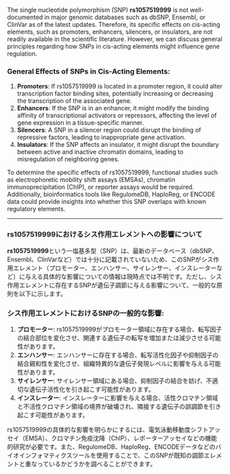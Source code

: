 The single nucleotide polymorphism (SNP) **rs1057519999** is not well-documented in major genomic databases such as dbSNP, Ensembl, or ClinVar as of the latest updates. Therefore, its specific effects on cis-acting elements, such as promoters, enhancers, silencers, or insulators, are not readily available in the scientific literature. However, we can discuss general principles regarding how SNPs in cis-acting elements might influence gene regulation.

### General Effects of SNPs in Cis-Acting Elements:
1. **Promoters**: If rs1057519999 is located in a promoter region, it could alter transcription factor binding sites, potentially increasing or decreasing the transcription of the associated gene.
2. **Enhancers**: If the SNP is in an enhancer, it might modify the binding affinity of transcriptional activators or repressors, affecting the level of gene expression in a tissue-specific manner.
3. **Silencers**: A SNP in a silencer region could disrupt the binding of repressive factors, leading to inappropriate gene activation.
4. **Insulators**: If the SNP affects an insulator, it might disrupt the boundary between active and inactive chromatin domains, leading to misregulation of neighboring genes.

To determine the specific effects of rs1057519999, functional studies such as electrophoretic mobility shift assays (EMSAs), chromatin immunoprecipitation (ChIP), or reporter assays would be required. Additionally, bioinformatics tools like RegulomeDB, HaploReg, or ENCODE data could provide insights into whether this SNP overlaps with known regulatory elements.

---

### rs1057519999におけるシス作用エレメントへの影響について

**rs1057519999**という一塩基多型（SNP）は、最新のデータベース（dbSNP、Ensembl、ClinVarなど）では十分に記載されていないため、このSNPがシス作用エレメント（プロモーター、エンハンサー、サイレンサー、インスレーターなど）に与える具体的な影響についての情報は現時点では不明です。ただし、シス作用エレメントに存在するSNPが遺伝子調節に与える影響について、一般的な原則を以下に示します。

### シス作用エレメントにおけるSNPの一般的な影響:
1. **プロモーター**: rs1057519999がプロモーター領域に存在する場合、転写因子の結合部位を変化させ、関連する遺伝子の転写を増加または減少させる可能性があります。
2. **エンハンサー**: エンハンサーに存在する場合、転写活性化因子や抑制因子の結合親和性を変化させ、組織特異的な遺伝子発現レベルに影響を与える可能性があります。
3. **サイレンサー**: サイレンサー領域にある場合、抑制因子の結合を妨げ、不適切な遺伝子活性化を引き起こす可能性があります。
4. **インスレーター**: インスレーターに影響を与える場合、活性クロマチン領域と不活性クロマチン領域の境界が破壊され、隣接する遺伝子の誤調節を引き起こす可能性があります。

rs1057519999の具体的な影響を明らかにするには、電気泳動移動度シフトアッセイ（EMSA）、クロマチン免疫沈降（ChIP）、レポーターアッセイなどの機能的研究が必要です。また、RegulomeDB、HaploReg、ENCODEデータなどのバイオインフォマティクスツールを使用することで、このSNPが既知の調節エレメントと重なっているかどうかを調べることができます。

